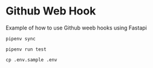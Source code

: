 # Github Web Hook

Example of how to use Github weeb hooks using Fastapi

```pipenv sync```

```pipenv run test```

```cp .env.sample .env```



